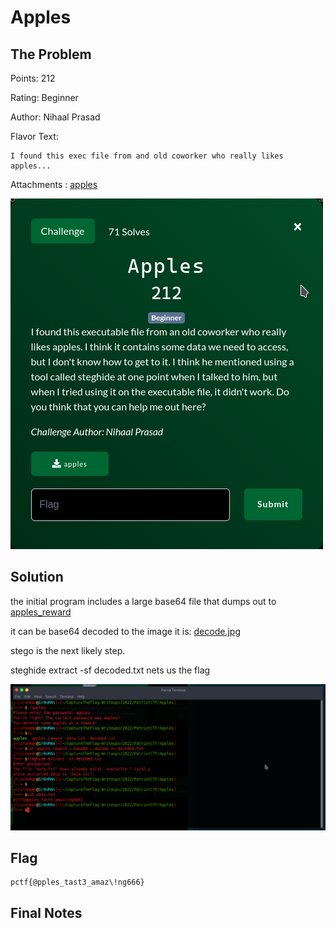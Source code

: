 # Apples

## The Problem

Points: 212

Rating: Beginner

Author: Nihaal Prasad

Flavor Text:
```
I found this exec file from and old coworker who really likes apples...

```

Attachments : [apples](apples)

![](open.png)

## Solution

the initial program includes a large base64 file that dumps out to [apples_reward](apples_reward)

it can be base64 decoded to the image it is: [decode.jpg](decode.jpg)

stego is the next likely step. 

steghide extract -sf decoded.txt nets us the flag


![](solve.png)

## Flag
```
pctf{@pples_tast3_amaz\!ng666}
```

## Final Notes
